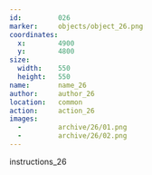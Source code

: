 ```yaml
---
id:			026
marker: 	objects/object_26.png
coordinates:
  x:		4900
  y:		4800
size:
  width:	550
  height:	550
name: 		name_26
author:		author_26
location: 	common
action: 	action_26
images:
  -			archive/26/01.png
  -			archive/26/02.png
---
```


instructions_26

